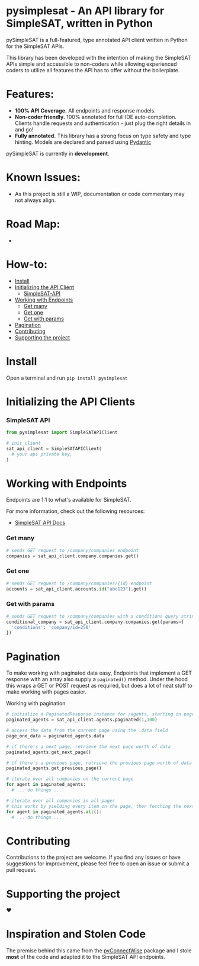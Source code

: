 # pysimplesat - An API library for SimpleSAT, written in Python

pySimpleSAT is a full-featured, type annotated API client written in Python for the SimpleSAT APIs.

This library has been developed with the intention of making the SimpleSAT APIs simple and accessible to non-coders while allowing experienced coders to utilize all features the API has to offer without the boilerplate.

Features:
=========
- **100% API Coverage.** All endpoints and response models.
- **Non-coder friendly.** 100% annotated for full IDE auto-completion. Clients handle requests and authentication - just plug the right details in and go!
- **Fully annotated.** This library has a strong focus on type safety and type hinting. Models are declared and parsed using [Pydantic](https://github.com/pydantic/pydantic)

pySimpleSAT is currently in **development**.

Known Issues:
=============
- As this project is still a WIP, documentation or code commentary may not always align.

Road Map:
=============
- 

How-to:
=============
- [Install](#install)
- [Initializing the API Client](#initializing-the-api-client)
    - [SimpleSAT-API](#simplesat-api)
- [Working with Endpoints](#working-with-endpoints)
    - [Get many](#get-many)
    - [Get one](#get-one)
    - [Get with params](#get-with-params)
- [Pagination](#pagination)
- [Contributing](#contributing)
- [Supporting the project](#supporting-the-project)

# Install
Open a terminal and run ```pip install pysimplesat```

# Initializing the API Clients

### SimpleSAT API
```python
from pysimplesat import SimpleSATAPIClient

# init client
sat_api_client = SimpleSATAPIClient(
  # your api private key,
)
```


# Working with Endpoints
Endpoints are 1:1 to what's available for SimpleSAT.

For more information, check out the following resources:
- [SimpleSAT API Docs](https://developer.simplesat.io/api/)

### Get many
```python
# sends GET request to /company/companies endpoint
companies = sat_api_client.company.companies.get()
```

### Get one
```python
# sends GET request to /company/companies/{id} endpoint
accounts = sat_api_client.accounts.id("abc123").get()
```

### Get with params
```python
# sends GET request to /company/companies with a conditions query string
conditional_company = sat_api_client.company.companies.get(params={
  'conditions': 'company/id=250'
})
```

# Pagination
To make working with paginated data easy, Endpoints that implement a GET response with an array also supply a ```paginated()``` method. Under the hood this wraps a GET or POST request as required, but does a lot of neat stuff to make working with pages easier.

Working with pagination
```python
# initialize a PaginatedResponse instance for /agents, starting on page 1 with a pageSize of 100
paginated_agents = sat_api_client.agents.paginated(1,100)

# access the data from the current page using the .data field
page_one_data = paginated_agents.data

# if there's a next page, retrieve the next page worth of data
paginated_agents.get_next_page()

# if there's a previous page, retrieve the previous page worth of data
paginated_agents.get_previous_page()

# iterate over all companies on the current page
for agent in paginated_agents:
  # ... do things ...

# iterate over all companies in all pages
# this works by yielding every item on the page, then fetching the next page and continuing until there's no data left
for agent in paginated_agents.all():
  # ... do things ...
```

# Contributing
Contributions to the project are welcome. If you find any issues or have suggestions for improvement, please feel free to open an issue or submit a pull request.

# Supporting the project
:heart:

# Inspiration and Stolen Code
The premise behind this came from the [pyConnectWise](https://github.com/HealthITAU/pyconnectwise) package and I stole **most** of the code and adapted it to the SimpleSAT API endpoints.